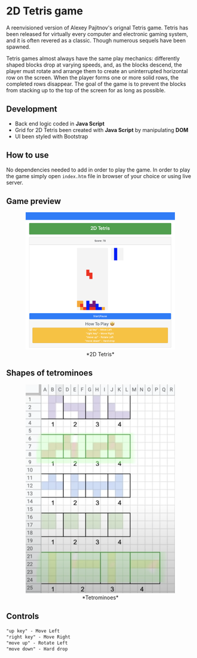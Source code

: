# **2D Tetris game**

A reenvisioned version of Alexey Pajitnov's orignal Tetris game.
Tetris has been released for virtually every computer and electronic gaming system, and it is often revered as a classic. Though numerous sequels have been spawned.

Tetris games almost always have the same play mechanics: differently shaped blocks drop at varying speeds, and, as the blocks descend, the player must rotate and arrange them to create an uninterrupted horizontal row on the screen. When the player forms one or more solid rows, the completed rows disappear. The goal of the game is to prevent the blocks from stacking up to the top of the screen for as long as possible.  

## Development

- Back end logic coded in **Java Script**
- Grid for 2D Tetris been created with **Java Script** by manipulating **DOM**
- UI been styled with Bootstrap

## How to use

No dependencies needed to add in order to play the game. In order to play the game simply open `index.htm` file in browser of your choice or using live server.
<br />

## Game preview

<p align="center">
<img width="400" src="images/tetris_01.png"><br />
*2D Tetris*
</p>

## Shapes of tetrominoes

<p align="center">
    <img width="400" src="images/Tetrominoes.png"><br />
    *Tetrominoes*
</p>

## Controls ##  

```
"up key" - Move Left
"right key" - Move Right
"move up" - Rotate Left
"move down" - Hard drop
```
